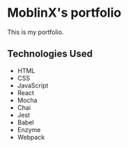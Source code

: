 # MoblinX's portfolio

This is my portfolio.

## Technologies Used

- HTML
- CSS
- JavaScript
- React
- Mocha
- Chai
- Jest
- Babel
- Enzyme
- Webpack
